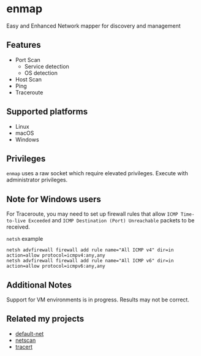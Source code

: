 # enmap
Easy and Enhanced Network mapper for discovery and management

## Features
- Port Scan
    - Service detection
    - OS detection
- Host Scan
- Ping
- Traceroute

## Supported platforms
- Linux
- macOS
- Windows

## Privileges
`enmap` uses a raw socket which require elevated privileges.  Execute with administrator privileges.

## Note for Windows users
For Traceroute, you may need to set up firewall rules that allow `ICMP Time-to-live Exceeded` and `ICMP Destination (Port) Unreachable` packets to be received.

`netsh` example 
```
netsh advfirewall firewall add rule name="All ICMP v4" dir=in action=allow protocol=icmpv4:any,any
netsh advfirewall firewall add rule name="All ICMP v6" dir=in action=allow protocol=icmpv6:any,any
```

## Additional Notes
Support for VM environments is in progress. Results may not be correct.

## Related my projects
- [default-net](https://github.com/shellrow/default-net)
- [netscan](https://github.com/shellrow/netscan)
- [tracert](https://github.com/shellrow/tracert)
